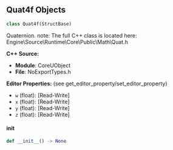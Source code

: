 ## Quat4f Objects

```python
class Quat4f(StructBase)
```

Quaternion.
note: The full C++ class is located here: Engine\Source\Runtime\Core\Public\Math\Quat.h

**C++ Source:**

- **Module**: CoreUObject
- **File**: NoExportTypes.h

**Editor Properties:** (see get_editor_property/set_editor_property)

- ``w`` (float):  [Read-Write]
- ``x`` (float):  [Read-Write]
- ``y`` (float):  [Read-Write]
- ``z`` (float):  [Read-Write]

<a id="unreal.Quat4f.__init__"></a>

#### __init__

```python
def __init__() -> None
```

<a id="unreal.RandomStream"></a>